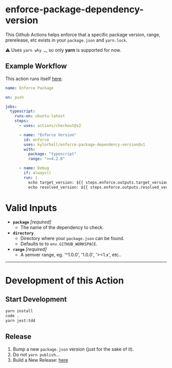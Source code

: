 # enforce-package-dependency-version

This Github Actions helps enforce that a specific package version, range, prerelease, etc exists in your `package.json` and `yarn.lock`.

:warning: Uses `yarn why …`, so only **yarn** is supported for now.

## Example Workflow

This action runs itself [here](https://github.com/kylorhall/enforce-package-dependency-version/blob/main/.github/workflows/package-enforcement.yml).

```yaml
name: Enforce Package

on: push

jobs:
  typescript:
    runs-on: ubuntu-latest
    steps:
      - uses: actions/checkout@v2

      - name: "Enforce Version"
        id: enforce
        uses: kylorhall/enforce-package-dependency-version@v1
        with:
          package: "typescript"
          range: ">=4.2.0"

      - name: Debug
        if: always()
        run: |
          echo target_version: ${{ steps.enforce.outputs.target_version }}
          echo resolved_version: ${{ steps.enforce.outputs.resolved_version }}
```

# Valid Inputs

- **`package`** _[required]_
  - The name of the dependency to check.
- **`directory`**
  - Directory where your `package.json` can be found.
  - Defaults to to `env.GITHUB_WORKSPACE`.
- **`range`** _[required]_
  - A semver range, eg. '^1.0.0', '1.0.0', '>=1.x', etc..

---

# Development of this Action

## Start Development

```bash
yarn install
code .
yarn jest:tdd
```

## Release

1. Bump a new `package.json` version (just for the sake of it).
2. Do not `yarn publish`…
3. Build a New Release: [here](https://github.com/kylorhall/enforce-package-dependency-version/releases/new)
